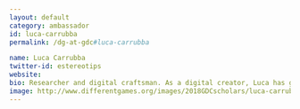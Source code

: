 ```yaml
---
layout: default
category: ambassador
id: luca-carrubba
permalink: /dg-at-gdc#luca-carrubba

name: Luca Carrubba
twitter-id: estereotips
website:
bio: Researcher and digital craftsman. As a digital creator, Luca has given life to the artistic project Estereotips.net, which merge free software, code as a cultural phenomenon and new technologies applied to movement, body and interaction. As an academic researcher in the area of Games Studies, he takes part in the international debate with lectures and articles on free culture, creative code, body-technology relations and video games as an area of experimentation in different universities and art centres. He is currently president of the Arsgames Cultural Association with whom he carries out projects related to video games in the intersection of art, technology, politics and pedagogy.
image: http://www.differentgames.org/images/2018GDCscholars/luca-carrubba.png
---
```

